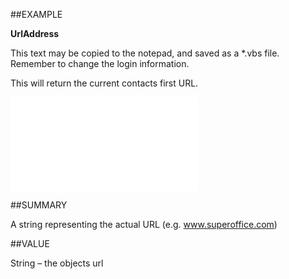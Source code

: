 
##EXAMPLE

**UrlAddress**

This text may be copied to the notepad, and saved as a *.vbs file. Remember to change the login information.



This will return the current contacts first URL.

![](..\..\Examples\vbs\SOUrl.UrlAddress.vbs.txt)


##SUMMARY

A string representing the actual URL (e.g. www.superoffice.com)


##VALUE

String – the objects url

